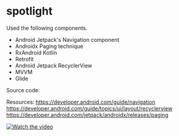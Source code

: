 # spotlight
Used the following components.
-  Android Jetpack's Navigation component
- Androidx Paging technique
- RxAndroid Kotlin
- Retrofit 
- Android Jetpack RecyclerView
- MVVM 
- Glide 

Source code:


Resources:
https://developer.android.com/guide/navigation
https://developer.android.com/guide/topics/ui/layout/recyclerview
https://developer.android.com/jetpack/androidx/releases/paging


[![Watch the video](https://img.youtube.com/vi/ZNPb98Y0bIw/maxresdefault.jpg)](https://youtu.be/ZNPb98Y0bIw)
